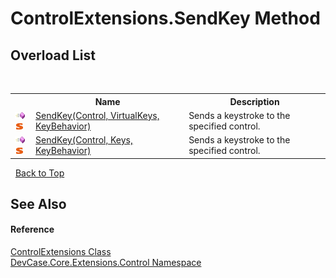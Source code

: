 # ControlExtensions.SendKey Method 
 


## Overload List
&nbsp;<table><tr><th></th><th>Name</th><th>Description</th></tr><tr><td>![Public method](media/pubmethod.gif "Public method")![Static member](media/static.gif "Static member")</td><td><a href="M_DevCase_Core_Extensions_Control_ControlExtensions_SendKey">SendKey(Control, VirtualKeys, KeyBehavior)</a></td><td>
Sends a keystroke to the specified control.</td></tr><tr><td>![Public method](media/pubmethod.gif "Public method")![Static member](media/static.gif "Static member")</td><td><a href="M_DevCase_Core_Extensions_Control_ControlExtensions_SendKey_1">SendKey(Control, Keys, KeyBehavior)</a></td><td>
Sends a keystroke to the specified control.</td></tr></table>&nbsp;
<a href="#controlextensions.sendkey-method">Back to Top</a>

## See Also


#### Reference
<a href="T_DevCase_Core_Extensions_Control_ControlExtensions">ControlExtensions Class</a><br /><a href="N_DevCase_Core_Extensions_Control">DevCase.Core.Extensions.Control Namespace</a><br />